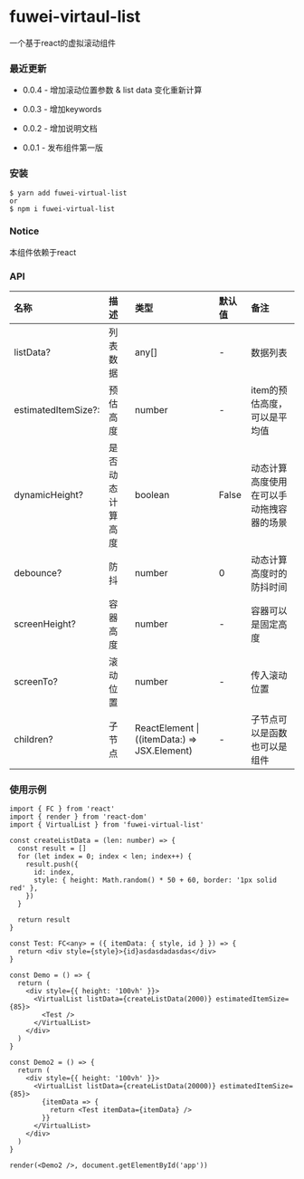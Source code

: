 # fuwei-virtaul-list
一个基于react的虚拟滚动组件
### 最近更新
- 0.0.4 - 增加滚动位置参数 & list data 变化重新计算

- 0.0.3 - 增加keywords

- 0.0.2 - 增加说明文档

- 0.0.1 - 发布组件第一版

### 安装

```
$ yarn add fuwei-virtual-list
or
$ npm i fuwei-virtual-list
```

### Notice

本组件依赖于react

### API

| 名称 | 描述 | 类型 | 默认值 | 备注 |
| :-- | :-- | :-- | :-- | :-- |
| listData? | 列表数据 | any[] | - | 数据列表 |
| estimatedItemSize?: | 预估高度         | number | - | item的预估高度，可以是平均值 |
| dynamicHeight? | 是否动态计算高度 | boolean                                   | False | 动态计算高度使用在可以手动拖拽容器的场景 |
| debounce? | 防抖 | number | 0 | 动态计算高度时的防抖时间 |
| screenHeight? | 容器高度 | number | - |容器可以是固定高度|
| screenTo? | 滚动位置 | number | - |传入滚动位置|
| children? | 子节点 | ReactElement \|((itemData:) => JSX.Element) | - |子节点可以是函数也可以是组件|


### 使用示例

```tsx
import { FC } from 'react'
import { render } from 'react-dom'
import { VirtualList } from 'fuwei-virtual-list'

const createListData = (len: number) => {
  const result = []
  for (let index = 0; index < len; index++) {
    result.push({
      id: index,
      style: { height: Math.random() * 50 + 60, border: '1px solid red' },
    })
  }

  return result
}

const Test: FC<any> = ({ itemData: { style, id } }) => {
  return <div style={style}>{id}asdasdadasdas</div>
}

const Demo = () => {
  return (
    <div style={{ height: '100vh' }}>
      <VirtualList listData={createListData(2000)} estimatedItemSize={85}>
        <Test />
      </VirtualList>
    </div>
  )
}

const Demo2 = () => {
  return (
    <div style={{ height: '100vh' }}>
      <VirtualList listData={createListData(20000)} estimatedItemSize={85}>
        {itemData => {
          return <Test itemData={itemData} />
        }}
      </VirtualList>
    </div>
  )
}

render(<Demo2 />, document.getElementById('app'))
```



